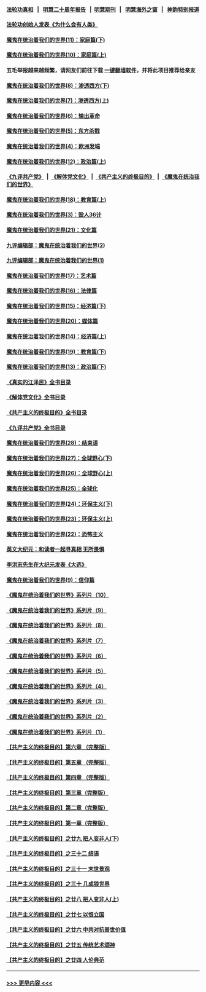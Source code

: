 #### [法轮功真相](https://github.com/gfw-breaker/truth/blob/master/README.md?t=0) &nbsp;&nbsp;|&nbsp;&nbsp; [明慧二十周年报告](https://github.com/gfw-breaker/mh-reports/blob/master/README.md?t=0) &nbsp;&nbsp;|&nbsp;&nbsp;[明慧期刊](https://github.com/gfw-breaker/mh-qikan) &nbsp;&nbsp;|&nbsp;&nbsp; [明慧海外之窗](https://github.com/gfw-breaker/mh-news/blob/master/README.md?t=0) &nbsp;&nbsp;|&nbsp;&nbsp; [神韵特别报道](https://github.com/gfw-breaker/mh-news/blob/master/shenyun.md?t=0)
#### [法轮功创始人发表《为什么会有人类》](../pages/nsc422/n13912117.md?t=02121543) 
#### [魔鬼在统治着我们的世界(11)：家庭篇(下)](../pages/nsc422/n10440961.md?t=02121543) 
#### [魔鬼在统治着我们的世界(10)：家庭篇(上)](../pages/nsc422/n10435448.md?t=02121543) 
#### 五毛举报越来越频繁，请网友们前往下载 [一键翻墙软件](https://github.com/gfw-breaker/ssr-accounts)，并将此项目推荐给亲友
#### [魔鬼在统治着我们的世界(8)：渗透西方(下)](../pages/nsc422/n10429603.md?t=02121543) 
#### [魔鬼在统治着我们的世界(7)：渗透西方(上)](../pages/nsc422/n10426013.md?t=02121543) 
#### [魔鬼在统治着我们的世界(6)：输出革命](../pages/nsc422/n10421536.md?t=02121543) 
#### [魔鬼在统治着我们的世界(5)：东方杀戮](../pages/nsc422/n10417707.md?t=02121543) 
#### [魔鬼在统治着我们的世界(4)：欧洲发端](../pages/nsc422/n10414890.md?t=02121543) 
#### [魔鬼在统治着我们的世界(12)：政治篇(上)](../pages/nsc422/n10444576.md?t=02121543) 
#### [《九评共产党》](https://github.com/begood0513/9ping.md/blob/master/README.md) &nbsp;|&nbsp; [《解体党文化》](../../../../jtdwh.md/blob/master/README.md)  &nbsp;|&nbsp; [《共产主义的终极目的》](../../../../gczydzjmd.md/blob/master/README.md) &nbsp;|&nbsp; [《魔鬼在统治我们的世界》](../../../../mgztzwmdsj.md/blob/master/README.md) 
#### [魔鬼在统治着我们的世界(18)：教育篇(上)](../pages/nsc422/n10526970.md?t=02121543) 
#### [魔鬼在统治着我们的世界(3)：毁人36计](../pages/nsc422/n10411583.md?t=02121543) 
#### [魔鬼在统治着我们的世界(21)：文化篇](../pages/nsc422/n10597706.md?t=02121543) 
#### [九评编辑部：魔鬼在统治着我们的世界(2)](../pages/nsc422/n10410036.md?t=02121543) 
#### [九评编辑部：魔鬼在统治着我们的世界(1)](../pages/nsc422/n10406825.md?t=02121543) 
#### [魔鬼在统治着我们的世界(17)：艺术篇](../pages/nsc422/n10499093.md?t=02121543) 
#### [魔鬼在统治着我们的世界(16)：法律篇](../pages/nsc422/n10485969.md?t=02121543) 
#### [魔鬼在统治着我们的世界(15)：经济篇(下)](../pages/nsc422/n10469975.md?t=02121543) 
#### [魔鬼在统治着我们的世界(20)：媒体篇](../pages/nsc422/n10586579.md?t=02121543) 
#### [魔鬼在统治着我们的世界(14)：经济篇(上)](../pages/nsc422/n10457370.md?t=02121543) 
#### [魔鬼在统治着我们的世界(19)：教育篇(下)](../pages/nsc422/n10564808.md?t=02121543) 
#### [魔鬼在统治着我们的世界(13)：政治篇(下)](../pages/nsc422/n10448270.md?t=02121543) 
#### [《真实的江泽民》全书目录](../pages/nsc422/n13721399.md?t=02121543) 
#### [《解体党文化》全书目录](../pages/nsc422/n13721157.md?t=02121543) 
#### [《共产主义的终极目的》全书目录](../pages/nsc422/n13721048.md?t=02121543) 
#### [《九评共产党》全书目录](../pages/nsc422/n13708085.md?t=02121543) 
#### [魔鬼在统治着我们的世界(28)：结束语](../pages/nsc422/n10936246.md?t=02121543) 
#### [魔鬼在统治着我们的世界(27)：全球野心(下)](../pages/nsc422/n10928319.md?t=02121543) 
#### [魔鬼在统治着我们的世界(26)：全球野心(上)](../pages/nsc422/n10900318.md?t=02121543) 
#### [魔鬼在统治着我们的世界(25)：全球化](../pages/nsc422/n10788205.md?t=02121543) 
#### [魔鬼在统治着我们的世界(24)：环保主义(下)](../pages/nsc422/n10695307.md?t=02121543) 
#### [魔鬼在统治着我们的世界(23)：环保主义(上)](../pages/nsc422/n10688613.md?t=02121543) 
#### [魔鬼在统治着我们的世界(22)：恐怖主义](../pages/nsc422/n10614727.md?t=02121543) 
#### [英文大纪元：和读者一起寻真相 无所畏惧](../pages/nsc422/n12542027.md?t=02121543) 
#### [李洪志先生在大纪元发表《大选》](../pages/nsc422/n12534746.md?t=02121543) 
#### [魔鬼在统治着我们的世界(9)：信仰篇](../pages/nsc422/n10432159.md?t=02121543) 
#### [《魔鬼在统治着我们的世界》系列片（10）](../pages/nsc422/n12292670.md?t=02121543) 
#### [《魔鬼在统治着我们的世界》系列片（9）](../pages/nsc422/n12290859.md?t=02121543) 
#### [《魔鬼在统治着我们的世界》系列片（8）](../pages/nsc422/n12287445.md?t=02121543) 
#### [《魔鬼在统治着我们的世界》系列片（7）](../pages/nsc422/n12283425.md?t=02121543) 
#### [《魔鬼在统治着我们的世界》系列片（6）](../pages/nsc422/n12282314.md?t=02121543) 
#### [《魔鬼在统治着我们的世界》系列片（5）](../pages/nsc422/n12281419.md?t=02121543) 
#### [《魔鬼在统治着我们的世界》系列片（4）](../pages/nsc422/n12274024.md?t=02121543) 
#### [《魔鬼在统治着我们的世界》系列片（3）](../pages/nsc422/n12271322.md?t=02121543) 
#### [《魔鬼在统治着我们的世界》系列片（2）](../pages/nsc422/n12269049.md?t=02121543) 
#### [《魔鬼在统治着我们的世界》系列片（1）](../pages/nsc422/n12267575.md?t=02121543) 
#### [【共产主义的终极目的】第六章 （完整版）](../pages/nsc422/n11428913.md?t=02121543) 
#### [【共产主义的终极目的】第五章 （完整版）](../pages/nsc422/n11428912.md?t=02121543) 
#### [【共产主义的终极目的】第四章 （完整版）](../pages/nsc422/n11428907.md?t=02121543) 
#### [【共产主义的终极目的】第三章（完整版）](../pages/nsc422/n11428848.md?t=02121543) 
#### [【共产主义的终极目的】第二章（完整版）](../pages/nsc422/n11428831.md?t=02121543) 
#### [【共产主义的终极目的】第一章（完整版）](../pages/nsc422/n11417651.md?t=02121543) 
#### [【共产主义的终极目的】之廿九 把人变非人(下)](../pages/nsc422/n11344140.md?t=02121543) 
#### [【共产主义的终极目的】之三十二 结语](../pages/nsc422/n11360535.md?t=02121543) 
#### [【共产主义的终极目的】之三十一 末世景观](../pages/nsc422/n11351129.md?t=02121543) 
#### [【共产主义的终极目的】之三十 几成狼世界](../pages/nsc422/n11348280.md?t=02121543) 
#### [【共产主义的终极目的】之廿八 把人变非人(上)](../pages/nsc422/n11340492.md?t=02121543) 
#### [【共产主义的终极目的】之廿七 以恨立国](../pages/nsc422/n11336944.md?t=02121543) 
#### [【共产主义的终极目的】之廿六 中共对抗普世价值](../pages/nsc422/n11324785.md?t=02121543) 
#### [【共产主义的终极目的】之廿五 传统艺术颂神](../pages/nsc422/n11296396.md?t=02121543) 
#### [【共产主义的终极目的】之廿四 人伦典范](../pages/nsc422/n11296397.md?t=02121543) 

----
#### [ >>> 更早内容 <<< ](../indexes/nsc422-earlier.md)
